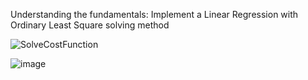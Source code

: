 Understanding the fundamentals: Implement a Linear Regression with Ordinary Least Square solving method

![SolveCostFunction](https://github.com/user-attachments/assets/b4e94327-1e83-40a5-944f-cf779cc730e6)


![image](https://github.com/user-attachments/assets/978f3eb1-5da5-4916-aa1d-52dd2e013552)
